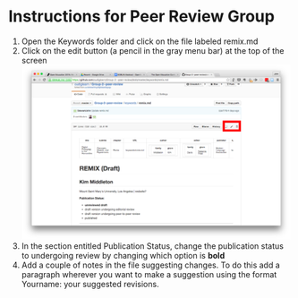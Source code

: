 # Instructions for Peer Review Group

1. Open the Keywords folder and click on the file labeled remix.md  
2. Click on the edit button (a pencil in the gray menu bar) at the top of the screen
![screenshot](keywords/images/gitEdit-Screenshot.png)
3. In the section entitled Publication Status, change the publication status to undergoing review by changing which option is **bold**
4. Add a couple of notes in the file suggesting changes. To do this add a paragraph wherever you want to make a suggestion using the format Yourname: your suggested revisions.
